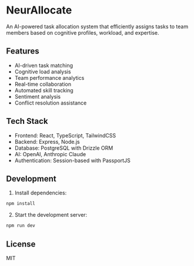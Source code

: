 
# NeurAllocate

An AI-powered task allocation system that efficiently assigns tasks to team members based on cognitive profiles, workload, and expertise.

## Features

- AI-driven task matching
- Cognitive load analysis
- Team performance analytics
- Real-time collaboration
- Automated skill tracking
- Sentiment analysis
- Conflict resolution assistance

## Tech Stack

- Frontend: React, TypeScript, TailwindCSS
- Backend: Express, Node.js
- Database: PostgreSQL with Drizzle ORM
- AI: OpenAI, Anthropic Claude
- Authentication: Session-based with PassportJS

## Development

1. Install dependencies:
```bash
npm install
```

2. Start the development server:
```bash
npm run dev
```

## License

MIT

